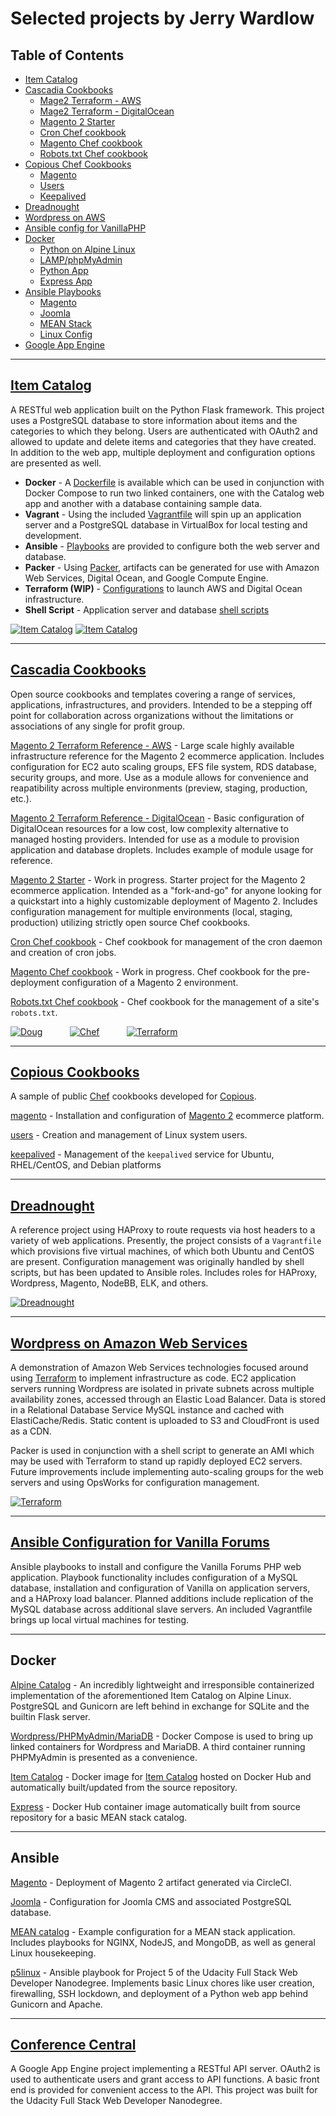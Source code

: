 # Selected projects by Jerry Wardlow

## Table of Contents
* [Item Catalog](#item-catalog-)
* [Cascadia Cookbooks](#cascadia-cookbooks)
    * [Mage2 Terraform - AWS](#user-content-mage2tfaws)
    * [Mage2 Terraform - DigitalOcean](#user-content-mage2tfdo)
    * [Magento 2 Starter](#user-content-mage2sstarter)
    * [Cron Chef cookbook](#user-content-cascron)
    * [Magento Chef cookbook](#user-content-casmagento)
    * [Robots.txt Chef cookbook](#user-content-casrobots)
* [Copious Chef Cookbooks](#copious-cookbooks)
    * [Magento](#user-content-copmagento)
    * [Users](#user-content-copusers)
    * [Keepalived](#user-content-copkeepalived)
* [Dreadnought](#dreadnought)
* [Wordpress on AWS](#wordpress-on-amazon-web-services-)
* [Ansible config for VanillaPHP](#ansible-configuration-for-vanilla-forums-)
* [Docker](#docker)
    * [Python on Alpine Linux](#user-content-dockalp)
    * [LAMP/phpMyAdmin](#user-content-docklamp)
    * [Python App](#user-content-dockcatalog)
    * [Express App](#user-content-dockexpress)
* [Ansible Playbooks](#ansible)
    * [Magento](#user-content-ansmagento)
    * [Joomla](#user-content-ansjoomla)
    * [MEAN Stack](#user-content-ansmean)
    * [Linux Config](#user-content-ansp5)
* [Google App Engine](#conference-central-)

***
[Item Catalog ](https://github.com/jerrywardlow/p3catalog)
---
A RESTful web application built on the Python Flask framework.
This project uses a PostgreSQL database to store information about items and the categories to which they belong.
Users are authenticated with OAuth2 and allowed to update and delete items and categories that they have created.
In addition to the web app, multiple deployment and configuration options are presented as well.

* **Docker** - A [Dockerfile](https://github.com/jerrywardlow/p3catalog/blob/master/Dockerfile) is available which can be used in conjunction with Docker Compose to run two linked containers, one with the Catalog web app and another with a database containing sample data.
* **Vagrant** - Using the included [Vagrantfile](https://github.com/jerrywardlow/p3catalog/blob/master/Vagrantfile) will spin up an application server and a PostgreSQL database in VirtualBox for local testing and development.
* **Ansible** - [Playbooks](https://github.com/jerrywardlow/p3catalog/tree/master/provision/ansible) are provided to configure both the web server and database.
* **Packer** - Using [Packer](https://github.com/jerrywardlow/p3catalog/tree/master/provision/packer), artifacts can be generated for use with Amazon Web Services, Digital Ocean, and Google Compute Engine.
* **Terraform (WIP)** - [Configurations](https://github.com/jerrywardlow/p3catalog/tree/master/provision/terraform) to launch AWS and Digital Ocean infrastructure.
* **Shell Script** - Application server and database [shell scripts](https://github.com/jerrywardlow/p3catalog/tree/master/provision/shell)

[![Item Catalog](/assets/item_catalog/catalog1_s.png)](https://raw.githubusercontent.com/jerrywardlow/portfolio/master/assets/item_catalog/catalog1.PNG) [![Item Catalog](/assets/item_catalog/catalog2_s.png)](https://raw.githubusercontent.com/jerrywardlow/portfolio/master/assets/item_catalog/catalog2.PNG)

***
[Cascadia Cookbooks](https://github.com/cascadia-cookbooks)
---
Open source cookbooks and templates covering a range of services, applications, infrastructures, and providers. Intended to be a stepping off point for collaboration across organizations without the limitations or associations of any single for profit group.

[Magento 2 Terraform Reference - AWS](https://github.com/cascadia-cookbooks/magento2-terraform-aws)<a name="mage2tfaws"></a> - Large scale highly available infrastructure reference for the Magento 2 ecommerce application. Includes configuration for EC2 auto scaling groups, EFS file system, RDS database, security groups, and more. Use as a module allows for convenience and reapatibility across multiple environments (preview, staging, production, etc.).

[Magento 2 Terraform Reference - DigitalOcean](https://github.com/cascadia-cookbooks/magento2-terraform-digitalocean)<a name="mage2tfdo"></a> - Basic configuration of DigitalOcean resources for a low cost, low complexity alternative to managed hosting providers. Intended for use as a module to provision application and database droplets. Includes example of module usage for reference.

[Magento 2 Starter](https://github.com/cascadia-cookbooks/magento2-starter)<a name="mage2starter"></a> - Work in progress. Starter project for the Magento 2 ecommerce application. Intended as a "fork-and-go" for anyone looking for a quickstart into a highly customizable deployment of Magento 2. Includes configuration management for multiple environments (local, staging, production) utilizing strictly open source Chef cookbooks.

[Cron Chef cookbook](https://github.com/cascadia-cookbooks/cron)<a name="cascron"></a> - Chef cookbook for management of the cron daemon and creation of cron jobs.

[Magento Chef cookbook](https://github.com/cascadia-cookbooks/magento)<a name="casmagento"></a> - Work in progress. Chef cookbook for the pre-deployment configuration of a Magento 2 environment.

[Robots.txt Chef cookbook](https://github.com/cascadia-cookbooks/robots)<a name="casrobots"></a> - Chef cookbook for the management of a site's `robots.txt`.

[![Doug](/assets/cascadia/doug.png)](https://en.wikipedia.org/wiki/Doug_flag) &#8291; &#8291; &#8291; &#8291; &#8291; &#8291; &#8291; &#8291; &#8291; &#8291; [![Chef](/assets/cascadia/chef.png)](https://www.chef.io/) &#8291; &#8291; &#8291; &#8291; &#8291; &#8291; &#8291; &#8291; &#8291; &#8291; [![Terraform](/assets/cascadia/terraform.png)](https://www.terraform.io/) 

***
[Copious Cookbooks](https://github.com/copious-cookbooks)
---
A sample of public [Chef](https://www.chef.io/chef/) cookbooks developed for [Copious](https://github.com/copious).

[magento](https://github.com/copious-cookbooks/magento)<a name="copmagento"></a> - Installation and configuration of [Magento 2](http://devdocs.magento.com/) ecommerce platform.

[users](https://github.com/copious-cookbooks/users)<a name="copusers"></a> - Creation and management of Linux system users.

[keepalived](https://github.com/copious-cookbooks/keepalived)<a name="copkeepalived"></a> - Management of the `keepalived` service for Ubuntu, RHEL/CentOS, and Debian platforms

***
[Dreadnought](https://github.com/jerrywardlow/devops-playground/tree/master/dreadnought)
---
A reference project using HAProxy to route requests via host headers to a variety of web applications. Presently, the project consists of a `Vagrantfile` which provisions five virtual machines, of which both Ubuntu and CentOS are present. Configuration management was originally handled by shell scripts, but has been updated to Ansible roles. Includes roles for HAProxy, Wordpress, Magento, NodeBB, ELK, and others.

[![Dreadnought](/assets/dreadnought/dreadnought_s.png)](https://raw.githubusercontent.com/jerrywardlow/portfolio/master/assets/dreadnought/dreadnought.png)

***
[Wordpress on Amazon Web Services ](https://github.com/jerrywardlow/devops-playground/tree/master/terraform-wordpress-cloud)
---
A demonstration of Amazon Web Services technologies focused around using [Terraform](https://www.terraform.io/) to implement infrastructure as code. EC2 application servers running Wordpress are isolated in private subnets across multiple availability zones, accessed through an Elastic Load Balancer. Data is stored in a Relational Database Service MySQL instance and cached with ElastiCache/Redis. Static content is uploaded to S3 and CloudFront is used as a CDN.

Packer is used in conjunction with a shell script to generate an AMI which may be used with Terraform to stand up rapidly deployed EC2 servers. Future improvements include implementing auto-scaling groups for the web servers and using OpsWorks for configuration management.

[![Terraform](/assets/twc/twc_s.png)](https://raw.githubusercontent.com/jerrywardlow/portfolio/master/assets/twc/twc.png)

***
[Ansible Configuration for Vanilla Forums ](https://github.com/jerrywardlow/vanilla-qa)
---
Ansible playbooks to install and configure the Vanilla Forums PHP web application. Playbook functionality includes configuration of a MySQL database, installation and configuration of Vanilla on application servers, and a HAProxy load balancer. Planned additions include replication of the MySQL database across additional slave servers. An included Vagrantfile brings up local virtual machines for testing.
***
Docker
---

[Alpine Catalog](https://github.com/jerrywardlow/docker-playground/blob/master/alpine-catalog/Dockerfile)<a name="dockalp"></a> - An incredibly lightweight and irresponsible containerized implementation of the aforementioned Item Catalog on Alpine Linux. PostgreSQL and Gunicorn are left behind in exchange for SQLite and the builtin Flask server.

[Wordpress/PHPMyAdmin/MariaDB](https://github.com/jerrywardlow/docker-playground/blob/master/wppma/docker-compose.yml)<a name="docklamp"></a> - Docker Compose is used to bring up linked containers for Wordpress and MariaDB. A third container running PHPMyAdmin is presented as a convenience.

[Item Catalog](https://hub.docker.com/r/jerrywardlow/p3catalog/)<a name="dockcatalog"></a> - Docker image for [Item Catalog](https://github.com/jerrywardlow/p3catalog) hosted on Docker Hub and automatically built/updated from the source repository.

[Express](https://hub.docker.com/r/jerrywardlow/express-catalog/)<a name="dockexpress"></a> - Docker Hub container image automatically built from source repository for a basic MEAN stack catalog.
***
Ansible
---

[Magento](https://github.com/jerrywardlow/devops-playground/tree/master/ansible-magento)<a name="ansmagento"></a> - Deployment of Magento 2 artifact generated via CircleCI.

[Joomla](https://github.com/jerrywardlow/devops-playground/tree/master/ansible-joomla)<a name="ansjoomla"></a> - Configuration for Joomla CMS and associated PostgreSQL database.

[MEAN catalog](https://github.com/jerrywardlow/meansible)<a name="ansmean"></a> - Example configuration for a MEAN stack application. Includes playbooks for NGINX, NodeJS, and MongoDB, as well as general Linux housekeeping.

[p5linux](https://github.com/jerrywardlow/p5linux)<a name="ansp5"></a> - Ansible playbook for Project 5 of the Udacity Full Stack Web Developer Nanodegree. Implements basic Linux chores like user creation, firewalling, SSH lockdown, and deployment of a Python web app behind Gunicorn and Apache.
***
[Conference Central ](https://github.com/jerrywardlow/p4conference)
---

A Google App Engine project implementing a RESTful API server. OAuth2 is used to authenticate users and grant access to API functions. A basic front end is provided for convenient access to the API. This project was built for the Udacity Full Stack Web Developer Nanodegree.
